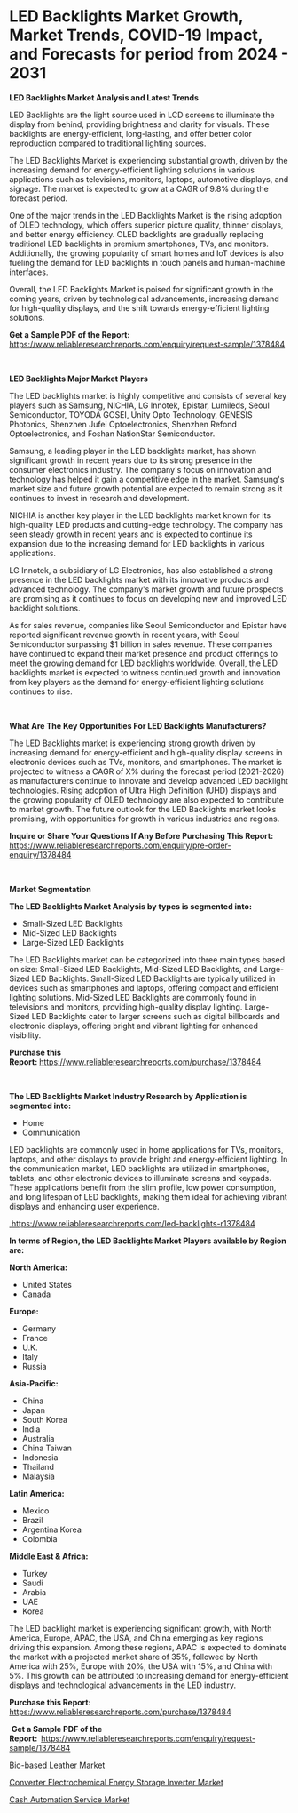 <p><h1>LED Backlights Market Growth, Market Trends, COVID-19 Impact, and Forecasts for period from 2024 - 2031</h1></p><p><strong>LED Backlights Market Analysis and Latest Trends</strong></p>
<p><p>LED Backlights are the light source used in LCD screens to illuminate the display from behind, providing brightness and clarity for visuals. These backlights are energy-efficient, long-lasting, and offer better color reproduction compared to traditional lighting sources.</p><p>The LED Backlights Market is experiencing substantial growth, driven by the increasing demand for energy-efficient lighting solutions in various applications such as televisions, monitors, laptops, automotive displays, and signage. The market is expected to grow at a CAGR of 9.8% during the forecast period.</p><p>One of the major trends in the LED Backlights Market is the rising adoption of OLED technology, which offers superior picture quality, thinner displays, and better energy efficiency. OLED backlights are gradually replacing traditional LED backlights in premium smartphones, TVs, and monitors. Additionally, the growing popularity of smart homes and IoT devices is also fueling the demand for LED backlights in touch panels and human-machine interfaces.</p><p>Overall, the LED Backlights Market is poised for significant growth in the coming years, driven by technological advancements, increasing demand for high-quality displays, and the shift towards energy-efficient lighting solutions.</p></p>
<p><strong>Get a Sample PDF of the Report:&nbsp;</strong> <a href="https://www.reliableresearchreports.com/enquiry/request-sample/1378484">https://www.reliableresearchreports.com/enquiry/request-sample/1378484</a></p>
<p>&nbsp;</p>
<p><strong>LED Backlights Major Market Players</strong></p>
<p><p>The LED backlights market is highly competitive and consists of several key players such as Samsung, NICHIA, LG Innotek, Epistar, Lumileds, Seoul Semiconductor, TOYODA GOSEI, Unity Opto Technology, GENESIS Photonics, Shenzhen Jufei Optoelectronics, Shenzhen Refond Optoelectronics, and Foshan NationStar Semiconductor.</p><p>Samsung, a leading player in the LED backlights market, has shown significant growth in recent years due to its strong presence in the consumer electronics industry. The company's focus on innovation and technology has helped it gain a competitive edge in the market. Samsung's market size and future growth potential are expected to remain strong as it continues to invest in research and development.</p><p>NICHIA is another key player in the LED backlights market known for its high-quality LED products and cutting-edge technology. The company has seen steady growth in recent years and is expected to continue its expansion due to the increasing demand for LED backlights in various applications.</p><p>LG Innotek, a subsidiary of LG Electronics, has also established a strong presence in the LED backlights market with its innovative products and advanced technology. The company's market growth and future prospects are promising as it continues to focus on developing new and improved LED backlight solutions.</p><p>As for sales revenue, companies like Seoul Semiconductor and Epistar have reported significant revenue growth in recent years, with Seoul Semiconductor surpassing $1 billion in sales revenue. These companies have continued to expand their market presence and product offerings to meet the growing demand for LED backlights worldwide. Overall, the LED backlights market is expected to witness continued growth and innovation from key players as the demand for energy-efficient lighting solutions continues to rise.</p></p>
<p>&nbsp;</p>
<p><strong>What Are The Key Opportunities For LED Backlights Manufacturers?</strong></p>
<p><p>The LED Backlights market is experiencing strong growth driven by increasing demand for energy-efficient and high-quality display screens in electronic devices such as TVs, monitors, and smartphones. The market is projected to witness a CAGR of X% during the forecast period (2021-2026) as manufacturers continue to innovate and develop advanced LED backlight technologies. Rising adoption of Ultra High Definition (UHD) displays and the growing popularity of OLED technology are also expected to contribute to market growth. The future outlook for the LED Backlights market looks promising, with opportunities for growth in various industries and regions.</p></p>
<p><strong>Inquire or Share Your Questions If Any Before Purchasing This Report:</strong> <a href="https://www.reliableresearchreports.com/enquiry/pre-order-enquiry/1378484">https://www.reliableresearchreports.com/enquiry/pre-order-enquiry/1378484</a></p>
<p>&nbsp;</p>
<p><strong>Market Segmentation</strong></p>
<p><strong>The LED Backlights Market Analysis by types is segmented into:</strong></p>
<p><ul><li>Small-Sized LED Backlights</li><li>Mid-Sized LED Backlights</li><li>Large-Sized LED Backlights</li></ul></p>
<p><p>The LED Backlights market can be categorized into three main types based on size: Small-Sized LED Backlights, Mid-Sized LED Backlights, and Large-Sized LED Backlights. Small-Sized LED Backlights are typically utilized in devices such as smartphones and laptops, offering compact and efficient lighting solutions. Mid-Sized LED Backlights are commonly found in televisions and monitors, providing high-quality display lighting. Large-Sized LED Backlights cater to larger screens such as digital billboards and electronic displays, offering bright and vibrant lighting for enhanced visibility.</p></p>
<p><strong>Purchase this Report:&nbsp;</strong><a href="https://www.reliableresearchreports.com/purchase/1378484">https://www.reliableresearchreports.com/purchase/1378484</a></p>
<p>&nbsp;</p>
<p><strong>The LED Backlights Market Industry Research by Application is segmented into:</strong></p>
<p><ul><li>Home</li><li>Communication</li></ul></p>
<p><p>LED backlights are commonly used in home applications for TVs, monitors, laptops, and other displays to provide bright and energy-efficient lighting. In the communication market, LED backlights are utilized in smartphones, tablets, and other electronic devices to illuminate screens and keypads. These applications benefit from the slim profile, low power consumption, and long lifespan of LED backlights, making them ideal for achieving vibrant displays and enhancing user experience.</p></p>
<p><a href="https://www.reliableresearchreports.com/led-backlights-r1378484">&nbsp;https://www.reliableresearchreports.com/led-backlights-r1378484</a></p>
<p><strong>In terms of Region, the LED Backlights Market Players available by Region are:</strong></p>
<p>
    <p> <strong> North America: </strong>
        <ul>
            <li>United States</li>
            <li>Canada</li>
        </ul>
        </p> 
    <p> <strong> Europe: </strong>
        <ul>
            <li>Germany</li>
            <li>France</li>
            <li>U.K.</li>
            <li>Italy</li>
            <li>Russia</li>
        </ul>
        </p> 
    <p> <strong> Asia-Pacific: </strong>
        <ul>
            <li>China</li>
            <li>Japan</li>
            <li>South Korea</li>
            <li>India</li>
            <li>Australia</li>
            <li>China Taiwan</li>
            <li>Indonesia</li>
            <li>Thailand</li>
            <li>Malaysia</li>
        </ul>
        </p> 
    <p> <strong> Latin America: </strong>
        <ul>
            <li>Mexico</li>
            <li>Brazil</li>
            <li>Argentina Korea</li>
            <li>Colombia</li>
        </ul>
        </p> 
    <p> <strong> Middle East & Africa: </strong>
        <ul>
            <li>Turkey</li>
            <li>Saudi</li>
            <li>Arabia</li>
            <li>UAE</li>
            <li>Korea</li>
        </ul>
    </p>
    </p>
<p><p>The LED backlight market is experiencing significant growth, with North America, Europe, APAC, the USA, and China emerging as key regions driving this expansion. Among these regions, APAC is expected to dominate the market with a projected market share of 35%, followed by North America with 25%, Europe with 20%, the USA with 15%, and China with 5%. This growth can be attributed to increasing demand for energy-efficient displays and technological advancements in the LED industry.</p></p>
<p><strong>Purchase this Report: </strong><a href="https://www.reliableresearchreports.com/purchase/1378484">https://www.reliableresearchreports.com/purchase/1378484</a></p>
<p>&nbsp;<strong>Get a Sample PDF of the Report:&nbsp;&nbsp;</strong><a href="https://www.reliableresearchreports.com/enquiry/request-sample/1378484">https://www.reliableresearchreports.com/enquiry/request-sample/1378484</a></p>
<p><strong></strong></p>
<p><p><a href="https://www.linkedin.com/pulse/bio-based-leather-market-size-growth-segmentation-regional-kz0hf?trackingId=x9uwJNpPgvvIlJYbnmHd4Q%3D%3D">Bio-based Leather Market</a></p><p><a href="https://www.linkedin.com/pulse/converter-electrochemical-energy-storage-inverter-market-provides-otdxf?trackingId=WVYEmGnrvvZCd7pWjeyvVg%3D%3D">Converter Electrochemical Energy Storage Inverter Market</a></p><p><a href="https://www.linkedin.com/pulse/cash-automation-service-market-goal-estimating-size-future-growth-zdtvf?trackingId=SVnSStyLFtTkvJUlqKw7gA%3D%3D">Cash Automation Service Market</a></p></p>